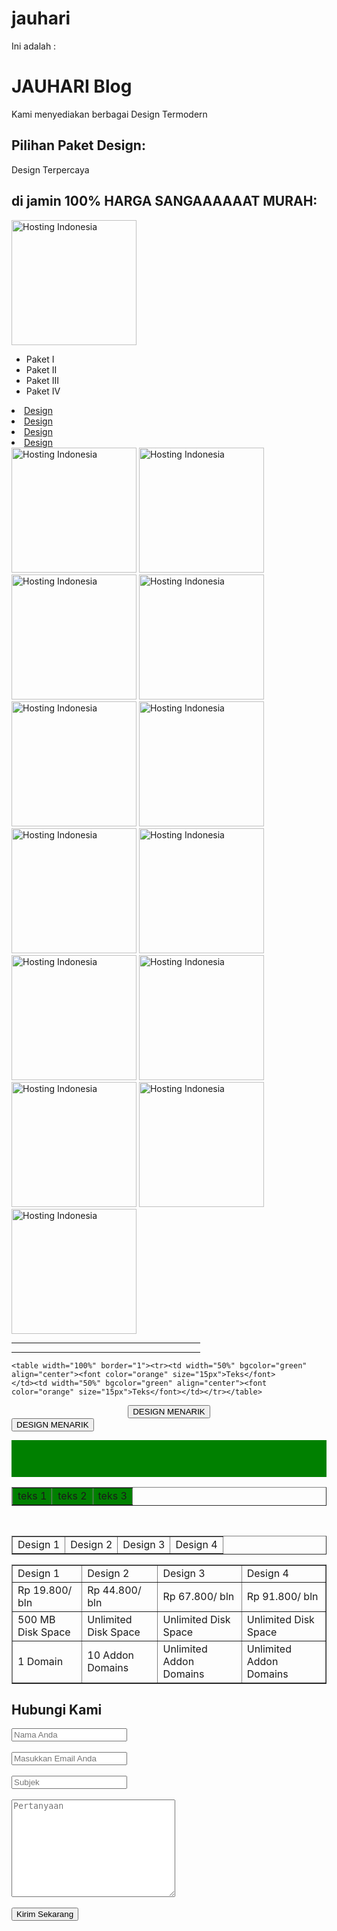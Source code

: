 # jauhari
<!DOCTYPE html>
<html>
     <head>
          <meta charset="utf-8">
          <title>Halaman pertamaku</title>
     </head>
     <body>
          <p>Ini adalah :</p>
     <h1>JAUHARI Blog</h1>
			    <p>Kami menyediakan berbagai Design Termodern</p>
									    <h2>Pilihan Paket Design:</h2>
			    <p>Design Terpercaya</p>
									    <h2>di jamin 100% HARGA SANGAAAAAAT MURAH:</h2> <img alt="Hosting Indonesia" src="https://fimell.com/wp-content/uploads/2017/04/1.jpg" height="200" />
					<ul>
					<li>Paket I</li>
					<li>Paket II</li>
					<li>Paket III</li>
					<li>Paket IV</li>
					</ul>
<li><a href="https://amir5555.blogspot.com/2018/08/tes.html" target="_blank">Design</a></li>
<li><a href="https://amir5555.blogspot.com/2018/08/tes.html" target="_blank">Design</a></li>
<li><a href="https://amir5555.blogspot.com/2018/08/tes.html" target="_blank">Design</a></li>
<li><a href="https://amir5555.blogspot.com/2018/08/tes.html" target="_blank">Design</a></li>
	<img alt="Hosting Indonesia" src="https://hidupsimpel.com/wp-content/uploads/2017/10/desain-rumah-minimalis-type-36-tampak-depan-1-lantai-dengan-teras-batu-alam-800x640.jpg" height="200" />
	<img alt="Hosting Indonesia" src="https://www.designrumah.co.id/wp-content/uploads/2018/02/desain-rumah-dengan-batu-alam-63-teras-rumah-minimalis-batu-alam-yang-tampak-natural-dan-asri-of-desain-rumah-dengan-batu-alam.png" height="200" />
	<img alt="Hosting Indonesia" src="http://media.rooang.com/wp-content/uploads/2017/10/rumah-minimalis-desain-terbaru-tingkat.jpg" height="200" />
	<img alt="Hosting Indonesia" src="https://jasaarsitekrumah.com/wp-content/uploads/2017/08/View-Rumah-1.jpg" height="200" />
	<img alt="Hosting Indonesia" src="http://4.bp.blogspot.com/-HrikA_yEoiM/VRDmHni0FcI/AAAAAAAAA-w/3eUlA5_bVk0/s1600/gambar%2Brumah%2Bminimalis%2Bsederhana%2Bterbaru.jpg" height="200" />
	<img alt="Hosting Indonesia" src="https://fimell.com/wp-content/uploads/2017/04/1.jpg" height="200" />
	<img alt="Hosting Indonesia" src="https://fimell.com/wp-content/uploads/2017/04/1.jpg" height="200" />
	<img alt="Hosting Indonesia" src="https://fimell.com/wp-content/uploads/2017/04/1.jpg" height="200" />
	<img alt="Hosting Indonesia" src="https://fimell.com/wp-content/uploads/2017/04/1.jpg" height="200" />
	<img alt="Hosting Indonesia" src="https://fimell.com/wp-content/uploads/2017/04/1.jpg" height="200" />
	<img alt="Hosting Indonesia" src="https://fimell.com/wp-content/uploads/2017/04/1.jpg" height="200" />
	<img alt="Hosting Indonesia" src="https://fimell.com/wp-content/uploads/2017/04/1.jpg" height="200" />
	<img alt="Hosting Indonesia" src="" height="200" />
<hr style="color:#00f" width="60%" align="right">
<hr style="color:#00f" width="60%" align="left">

	<table width="100%" border="1"><tr><td width="50%" bgcolor="green" align="center"><font color="orange" size="15px">Teks</font>
	</td><td width="50%" bgcolor="green" align="center"><font color="orange" size="15px">Teks</font></td></tr></table>


<div style="text-align:center;"><a href="http://amir5555.blogspot.com"><input type="submit" value="DESIGN MENARIK" /></a></div>

<div style="text-align:left;"><a href="http://amir5555.blogspot.com"><input type="submit" value="DESIGN MENARIK" /></a></div>

<marquee bgcolor="green"><font color="orange" size="15px">DESIGN TERBARU DAN TERBAGUS</font></marquee>

<table width="100%" border="1"><tr><td width="33%" bgcolor="green" align="center">teks 1</td><td width="34%" bgcolor="green" align="center">teks 2</td><td width="33%" bgcolor="green" align="center">teks 3</td></tr></table>
 


<table width="30%"align="right">
<table border="1">
<tr>
<td>Design 1</td>
<td>Design 2</td>
<td>Design 3</td>
<td>Design 4</td>
</tr>
</table>





<table width="100%"
<table border="1">
<tr>
<td>Design 1</td>
<td>Design 2</td>
<td>Design 3</td>
<td>Design 4</td>
</tr>
<tr>
<td>Rp 19.800/ bln</td>
<td>Rp 44.800/ bln</td>
<td>Rp 67.800/ bln</td>
<td>Rp 91.800/ bln</td>
</tr>
<tr>
<td>500 MB Disk Space</td>
<td>Unlimited Disk Space</td>
<td>Unlimited Disk Space</td>
<td>Unlimited Disk Space</td>
</tr>
<tr>
<td>1 Domain</td>
<td>10 Addon Domains</td>
<td>Unlimited Addon Domains</td>
<td>Unlimited Addon Domains</td>
</tr>
</table>


<div>
<div>
 <h2>Hubungi Kami</h2>
  <form action=" index.html" method="get">
 <div>
  <input type="text" name="nama" placeholder="Nama Anda" required="" />
 </div><br>
 <div>
  <input type="text" name="email" placeholder="Masukkan Email Anda" required="" >
 </div><br>
 <div>
  <input type="text" name="subject" placeholder="Subjek" required="">
 </div><br>
 <div>
  <textarea type="text" name="pesan" rows="10" cols="30" placeholder="Pertanyaan"></textarea> 
 </div><br>
 <div>
 <input type="submit" value="Kirim Sekarang" >
 </div>
 </form>
</div>

</html>





